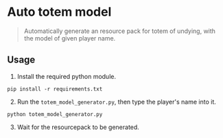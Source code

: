 # Auto totem model

> Automatically generate an resource pack for totem of undying, with the model of given player name.

## Usage

1. Install the required python module.
```
pip install -r requirements.txt
```
2. Run the `totem_model_generator.py`, then type the player's name into it.

```
python totem_model_generator.py
```
3. Wait for the resourcepack to be generated.